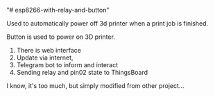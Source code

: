 "# esp8266-with-relay-and-button" 

Used to automatically power off 3d printer when a print job is finished.

Button is used to power on 3D printer.

1. There is web interface
2. Update via internet, 
3. Telegram bot to inform and interact
4. Sending relay and pin02 state to ThingsBoard

I know, it's too much, but simply modified from other project...
